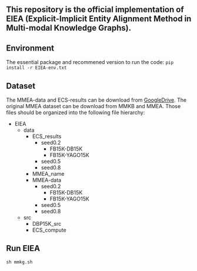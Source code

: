 ## This repository is the official implementation of EIEA (Explicit-Implicit Entity Alignment Method in Multi-modal Knowledge Graphs).

## Environment
The essential package and recommened version to run the code:
`pip install -r EIEA-env.txt`

## Dataset
The MMEA-data and ECS-results can be download from [GoogleDrive](https://drive.google.com/drive/folders/1wfErYdAV93yxPtPHqkGanbmb_Ztv-LRU?usp=drive_link).
The original MMEA dataset can be download from MMKB and MMEA. 
Those files should be organized into the following file hierarchy:

- EIEA
  - data
    - ECS_results
      - seed0.2
        - FB15K-DB15K
        - FB15K-YAGO15K
      - seed0.5
      - seed0.8
    - MMEA_name
    - MMEA-data
      - seed0.2
        - FB15K-DB15K
        - FB15K-YAGO15K
      - seed0.5
      - seed0.8
  - src
    - DBP15K_src
    - ECS_compute

## Run EIEA
`sh mmkg.sh`

